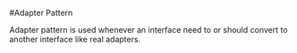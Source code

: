 #Adapter Pattern

Adapter pattern is used whenever an interface need to or should convert to another interface like real adapters.